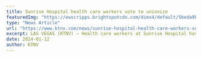 ```yaml
---
title: Sunrise Hospital health care workers vote to unionize
featuredImg: "https://ewscripps.brightspotcdn.com/dims4/default/5beda9b/2147483647/strip/true/crop/832x468+0+0/resize/1280x720!/quality/90/?url=http%3A%2F%2Fewscripps-brightspot.s3.amazonaws.com%2F72%2F8f%2F0a989069462a83fd2ee54163371d%2Fcapture2.JPG"
type: "News Article"
url: "https://www.ktnv.com/news/sunrise-hospital-health-care-workers-vote-to-unionize"
excerpt: LAS VEGAS (KTNV) — Health care workers at Sunrise Hospital have voted to unionize. According to a press release, voting took place on Thursday and Friday and 78% of the 275 professionals who work there approved the measure. They will now be represented by Service Employees International Union Local 1107, who represents workers at other valley health care facilities, including MountainView Hospital and Southern Hills Hospital & Medical Center.
date: 2024-01-12
author: KTNV
---
```

